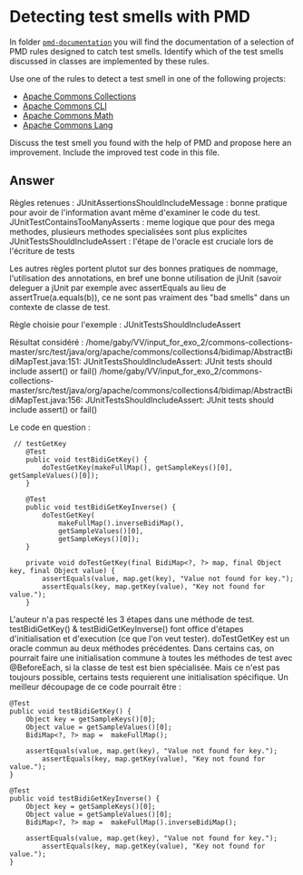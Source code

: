 # Detecting test smells with PMD

In folder [`pmd-documentation`](../pmd-documentation) you will find the documentation of a selection of PMD rules designed to catch test smells.
Identify which of the test smells discussed in classes are implemented by these rules.

Use one of the rules to detect a test smell in one of the following projects:

- [Apache Commons Collections](https://github.com/apache/commons-collections)
- [Apache Commons CLI](https://github.com/apache/commons-cli)
- [Apache Commons Math](https://github.com/apache/commons-math)
- [Apache Commons Lang](https://github.com/apache/commons-lang)

Discuss the test smell you found with the help of PMD and propose here an improvement.
Include the improved test code in this file.

## Answer

Règles retenues : 
JUnitAssertionsShouldIncludeMessage : bonne pratique pour avoir de l'information avant même d'examiner le code du test.
JUnitTestContainsTooManyAsserts : meme logique que pour des mega methodes, plusieurs methodes specialisées sont plus explicites
JUnitTestsShouldIncludeAssert : l'étape de l'oracle est cruciale lors de l'écriture de tests


Les autres règles portent plutot sur des bonnes pratiques de nommage, l'utilisation des annotations, en bref une bonne utilisation de jUnit (savoir deleguer a jUnit par exemple avec assertEquals au lieu de assertTrue(a.equals(b)), ce ne sont pas vraiment des "bad smells" dans un contexte de classe de test.


Règle choisie pour l'exemple : JUnitTestsShouldIncludeAssert

Résultat considéré : /home/gaby/VV/input_for_exo_2/commons-collections-master/src/test/java/org/apache/commons/collections4/bidimap/AbstractBidiMapTest.java:151:	JUnitTestsShouldIncludeAssert:	JUnit tests should include assert() or fail()
/home/gaby/VV/input_for_exo_2/commons-collections-master/src/test/java/org/apache/commons/collections4/bidimap/AbstractBidiMapTest.java:156:	JUnitTestsShouldIncludeAssert:	JUnit tests should include assert() or fail()


Le code en question : 
```
 // testGetKey
    @Test
    public void testBidiGetKey() {
        doTestGetKey(makeFullMap(), getSampleKeys()[0], getSampleValues()[0]);
    }

    @Test
    public void testBidiGetKeyInverse() {
        doTestGetKey(
            makeFullMap().inverseBidiMap(),
            getSampleValues()[0],
            getSampleKeys()[0]);
    }

    private void doTestGetKey(final BidiMap<?, ?> map, final Object key, final Object value) {
        assertEquals(value, map.get(key), "Value not found for key.");
        assertEquals(key, map.getKey(value), "Key not found for value.");
    }
```

L'auteur n'a pas respecté les 3 étapes dans une méthode de test.
testBidiGetKey() & testBidiGetKeyInverse() font office d'étapes d'initialisation et d'execution (ce que l'on veut tester).
doTestGetKey est un oracle commun au deux méthodes précédentes.
Dans certains cas, on pourrait faire une initialisation commune à toutes les méthodes de test avec @BeforeEach, si la classe de test est bien spécialisée.
Mais ce n'est pas toujours possible, certains tests requierent une initialisation spécifique.
Un meilleur découpage de ce code pourrait être : 

```
@Test
public void testBidiGetKey() {
	Object key = getSampleKeys()[0];
	Object value = getSampleValues()[0];
	BidiMap<?, ?> map =  makeFullMap(); 
	
	assertEquals(value, map.get(key), "Value not found for key.");
        assertEquals(key, map.getKey(value), "Key not found for value.");  
}

@Test
public void testBidiGetKeyInverse() {
	Object key = getSampleKeys()[0];
	Object value = getSampleValues()[0];
	BidiMap<?, ?> map =  makeFullMap().inverseBidiMap();
	
	assertEquals(value, map.get(key), "Value not found for key.");
        assertEquals(key, map.getKey(value), "Key not found for value.");
}
```





